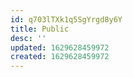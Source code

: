 ```yaml
---
id: q703lTXk1q5SgYrgd8y6Y
title: Public
desc: ''
updated: 1629628459972
created: 1629628459972
---
```



